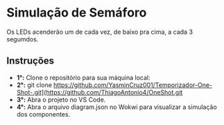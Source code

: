 # Simulação de Semáforo

Os LEDs acenderão um de cada vez, de baixo pra cima, a cada 3 segumdos.

## Instruções
- **1°:** Clone o repositório para sua máquina local:
- **2°:** git clone <https://github.com/YasminCruz001/Temporizador-One-Shot-.git](https://github.com/ThiagoAntonio4/OneShot.git>
- **3°:** Abra o projeto no VS Code.
- **4°:** Abra o arquivo diagram.json no Wokwi para visualizar a simulação dos componentes.
